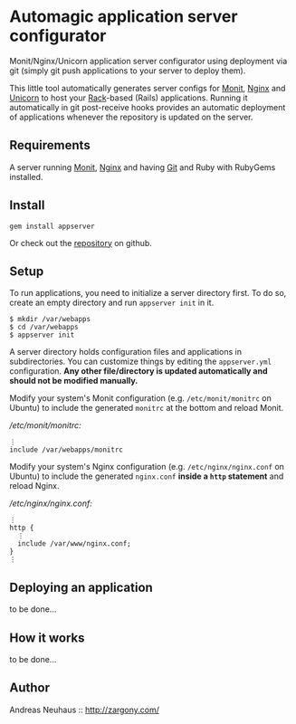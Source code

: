 Automagic application server configurator
=========================================

Monit/Nginx/Unicorn application server configurator using deployment via git
(simply git push applications to your server to deploy them).

This little tool automatically generates server configs for [Monit][monit],
[Nginx][nginx] and [Unicorn][unicorn] to host your [Rack][rack]-based (Rails)
applications. Running it automatically in git post-receive hooks provides
an automatic deployment of applications whenever the repository is updated
on the server.

Requirements
------------

A server running [Monit][monit], [Nginx][nginx] and having [Git][git] and
Ruby with RubyGems installed.

Install
-------

    gem install appserver

Or check out the [repository][repo] on github.

Setup
-----

To run applications, you need to initialize a server directory first. To do
so, create an empty directory and run `appserver init` in it. 

    $ mkdir /var/webapps
    $ cd /var/webapps
    $ appserver init

A server directory holds configuration files and applications in
subdirectories. You can customize things by editing the `appserver.yml`
configuration. **Any other file/directory is updated automatically and should
not be modified manually.**

Modify your system's Monit configuration (e.g. `/etc/monit/monitrc` on Ubuntu)
to include the generated `monitrc` at the bottom and reload Monit.

*/etc/monit/monitrc:*

    ⋮
    include /var/webapps/monitrc

Modify your system's Nginx configuration (e.g. `/etc/nginx/nginx.conf` on
Ubuntu) to include the generated `nginx.conf` **inside a `http` statement**
and reload Nginx.

*/etc/nginx/nginx.conf:*

    ⋮
    http {
      ⋮
      include /var/www/nginx.conf;
    }
    ⋮

Deploying an application
------------------------

to be done...

How it works
------------

to be done...

Author
------

Andreas Neuhaus :: <http://zargony.com/>

[repo]: http://github.com/zargony/appserver/
[monit]: http://mmonit.com/monit/
[nginx]: http://nginx.com/
[unicorn]: http://unicorn.bogomips.org/
[git]: http://git-scm.com/
[rack]: http://rack.rubyforge.org/
